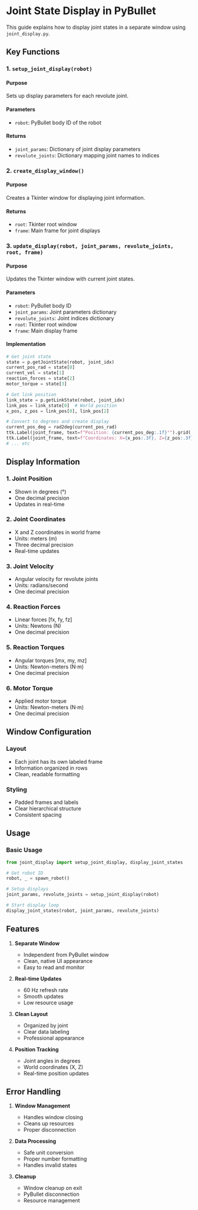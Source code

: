 # Joint State Display in PyBullet

This guide explains how to display joint states in a separate window using `joint_display.py`.

## Key Functions

### 1. `setup_joint_display(robot)`

#### Purpose
Sets up display parameters for each revolute joint.

#### Parameters
- `robot`: PyBullet body ID of the robot

#### Returns
- `joint_params`: Dictionary of joint display parameters
- `revolute_joints`: Dictionary mapping joint names to indices

### 2. `create_display_window()`

#### Purpose
Creates a Tkinter window for displaying joint information.

#### Returns
- `root`: Tkinter root window
- `frame`: Main frame for joint displays

### 3. `update_display(robot, joint_params, revolute_joints, root, frame)`

#### Purpose
Updates the Tkinter window with current joint states.

#### Parameters
- `robot`: PyBullet body ID
- `joint_params`: Joint parameters dictionary
- `revolute_joints`: Joint indices dictionary
- `root`: Tkinter root window
- `frame`: Main display frame

#### Implementation
```python
# Get joint state
state = p.getJointState(robot, joint_idx)
current_pos_rad = state[0]
current_vel = state[1]
reaction_forces = state[2]
motor_torque = state[3]

# Get link position
link_state = p.getLinkState(robot, joint_idx)
link_pos = link_state[0]  # World position
x_pos, z_pos = link_pos[0], link_pos[2]

# Convert to degrees and create display
current_pos_deg = rad2deg(current_pos_rad)
ttk.Label(joint_frame, text=f"Position: {current_pos_deg:.1f}°").grid(...)
ttk.Label(joint_frame, text=f"Coordinates: X={x_pos:.3f}, Z={z_pos:.3f} m").grid(...)
# ... etc
```

## Display Information

### 1. Joint Position
- Shown in degrees (°)
- One decimal precision
- Updates in real-time

### 2. Joint Coordinates
- X and Z coordinates in world frame
- Units: meters (m)
- Three decimal precision
- Real-time updates

### 3. Joint Velocity
- Angular velocity for revolute joints
- Units: radians/second
- One decimal precision

### 4. Reaction Forces
- Linear forces [fx, fy, fz]
- Units: Newtons (N)
- One decimal precision

### 5. Reaction Torques
- Angular torques [mx, my, mz]
- Units: Newton-meters (N⋅m)
- One decimal precision

### 6. Motor Torque
- Applied motor torque
- Units: Newton-meters (N⋅m)
- One decimal precision

## Window Configuration

### Layout
- Each joint has its own labeled frame
- Information organized in rows
- Clean, readable formatting

### Styling
- Padded frames and labels
- Clear hierarchical structure
- Consistent spacing

## Usage

### Basic Usage
```python
from joint_display import setup_joint_display, display_joint_states

# Get robot ID
robot, _ = spawn_robot()

# Setup displays
joint_params, revolute_joints = setup_joint_display(robot)

# Start display loop
display_joint_states(robot, joint_params, revolute_joints)
```

## Features

1. **Separate Window**
   - Independent from PyBullet window
   - Clean, native UI appearance
   - Easy to read and monitor

2. **Real-time Updates**
   - 60 Hz refresh rate
   - Smooth updates
   - Low resource usage

3. **Clean Layout**
   - Organized by joint
   - Clear data labeling
   - Professional appearance

4. **Position Tracking**
   - Joint angles in degrees
   - World coordinates (X, Z)
   - Real-time position updates

## Error Handling

1. **Window Management**
   - Handles window closing
   - Cleans up resources
   - Proper disconnection

2. **Data Processing**
   - Safe unit conversion
   - Proper number formatting
   - Handles invalid states

3. **Cleanup**
   - Window cleanup on exit
   - PyBullet disconnection
   - Resource management 